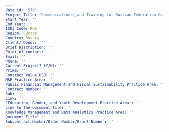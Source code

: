 ```yaml
---
data_id: '579'
Project Title: "Communications\_and Training for Russian Federation Commission on Securities Markets"
Start Year: ''
End Year: ''
ISO3 Code: RUS
Region: Europe
Country: Russia
Client/ Donor: ''
Brief Discription: ''
Point of contact: ''
Email: ''
Phone: ''
Current Project? (Y/N): ''
Prime: ''
Contract Value USD: ''
M&E Practice Area: ''
Public Financial Management and Fiscal Sustainability Practice Area: ''
Contract Number: ''
Sub: ''
Link: ''
'Education, Gender, and Youth Development Practice Area': ''
Link to the document file: ''
Knowledge Management and Data Analytics Practice Area: ''
Document Title: ''
Subcontract Number/Order Number/Grant Number: ''
---
```

